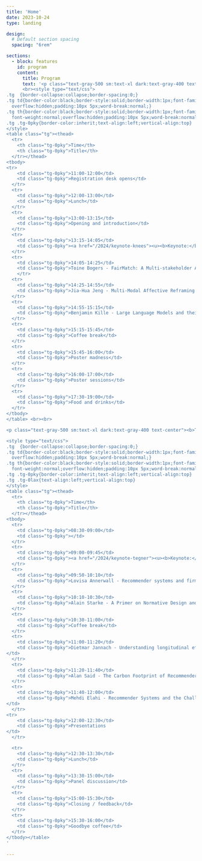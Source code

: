 ```yaml
---
title: 'Home'
date: 2023-10-24
type: landing

design:
  # Default section spacing
  spacing: "6rem"

sections:
  - block: features
    id: program
    content:
      title: Program
      text: '<p class="text-gray-500 sm:text-xl dark:text-gray-400 text-center"><b>Monday</b><br> </p>
      <br><style type="text/css">
.tg  {border-collapse:collapse;border-spacing:0;}
.tg td{border-color:black;border-style:solid;border-width:1px;font-family:Arial, sans-serif;font-size:14px;
  overflow:hidden;padding:10px 5px;word-break:normal;}
.tg th{border-color:black;border-style:solid;border-width:1px;font-family:Arial, sans-serif;font-size:14px;
  font-weight:normal;overflow:hidden;padding:10px 5px;word-break:normal;}
.tg .tg-0pky{border-color:inherit;text-align:left;vertical-align:top}
</style>
<table class="tg"><thead>
  <tr>
    <th class="tg-0pky">Time</th>
    <th class="tg-0pky">Title</th>
  </tr></thead>
<tbody>
<tr>
    <td class="tg-0pky">11:00-12:00</td>
    <td class="tg-0pky">Registration desk opens</td>
  </tr>
  <tr>
    <td class="tg-0pky">12:00-13:00</td>
    <td class="tg-0pky">Lunch</td>
  </tr>
  <tr>
    <td class="tg-0pky">13:00-13:15</td>
    <td class="tg-0pky">Opening and introduction</td>
  </tr>
  <tr>
    <td class="tg-0pky">13:15-14:05</td>
    <td class="tg-0pky"><a href="/2024/keynote-knees"><u><b>Keynote:</b> AI needs ethics, but we need to change the game. <br><b>Speaker:</b> Peter Knees, TU Wien</a></u></td>
  </tr>
  <tr>
    <td class="tg-0pky">14:05-14:25</td>
    <td class="tg-0pky">Toine Bogers - FairMatch: A Multi-stakeholder Approach to Responsible Algorithmic Hiring 
    </tr>
  <tr>
    <td class="tg-0pky">14:25-14:55</td>
    <td class="tg-0pky">Jia-Hua Jeng - Multi-Modal Affective Reframing of a News Service with Large Language Models</td>
  </tr>
  <tr>
    <td class="tg-0pky">14:55-15:15</td>
    <td class="tg-0pky">Benjamin Kille - Large Language Models and their Potential for Personalization</td>
  </tr>
  <tr>
    <td class="tg-0pky">15:15-15:45</td>
    <td class="tg-0pky">Coffee break</td>
  </tr>
  <tr>
    <td class="tg-0pky">15:45-16:00</td>
    <td class="tg-0pky">Poster madness</td>
  </tr>
  <tr>
    <td class="tg-0pky">16:00-17:00</td>
    <td class="tg-0pky">Poster sessions</td>
  </tr>
  <tr>
    <td class="tg-0pky">17:30-19:00</td>
    <td class="tg-0pky">Food and drinks</td>
  </tr>
</tbody>
</table> <br><br>

<p class="text-gray-500 sm:text-xl dark:text-gray-400 text-center"><b>Tuesday</b><br> </p>

<style type="text/css">
.tg  {border-collapse:collapse;border-spacing:0;}
.tg td{border-color:black;border-style:solid;border-width:1px;font-family:Arial, sans-serif;font-size:14px;
  overflow:hidden;padding:10px 5px;word-break:normal;}
.tg th{border-color:black;border-style:solid;border-width:1px;font-family:Arial, sans-serif;font-size:14px;
  font-weight:normal;overflow:hidden;padding:10px 5px;word-break:normal;}
.tg .tg-0pky{border-color:inherit;text-align:left;vertical-align:top}
.tg .tg-0lax{text-align:left;vertical-align:top}
</style>
<table class="tg"><thead>
  <tr>
    <th class="tg-0pky">Time</th>
    <th class="tg-0pky">Title</th>
  </tr></thead>
<tbody>
  <tr>
    <td class="tg-0pky">08:30-09:00</td>
    <td class="tg-0pky"></td>
  </tr>
  <tr>
    <td class="tg-0pky">09:00-09:45</td>
    <td class="tg-0pky"><a href="/2024/keynote-tegner"><u><b>Keynote:</b> TBD. <br><b>Speaker:</b> Martin Tegner, IKEA</a></u></a></td>
  </tr>
  <tr>
    <td class="tg-0pky">09:50-10:10</td>
    <td class="tg-0pky">Lovisa Annerwall - Recommender systems and firm performance: A systematic review of the past to prepare for future developments</td>
  </tr>
  <tr>
    <td class="tg-0pky">10:10-10:30</td>
    <td class="tg-0pky">Alain Starke - A Primer on Normative Design and Thinking in Recommender Systems: A Brief Research Agenda for the Food Domain</td>
  </tr>
  <tr>
    <td class="tg-0pky">10:30-11:00</td>
    <td class="tg-0pky">Coffee break</td>
  </tr>
  <tr>
    <td class="tg-0pky">11:00-11:20</td>
    <td class="tg-0pky">Dietmar Jannach - Understanding longitudinal effects of recommender systems
</td>
  </tr>
  <tr>
    <td class="tg-0pky">11:20-11:40</td>
    <td class="tg-0pky">Alan Said - The Carbon Footprint of Recommender Systems</td>
  </tr>
  <tr>
    <td class="tg-0pky">11:40-12:00</td>
    <td class="tg-0pky">Mehdi Elahi - Recommender Systems and the Challenge of Popularity Bias: An Overview
</td>
  </tr>
<tr>
    <td class="tg-0pky">12:00-12:30</td>
    <td class="tg-0pky">Presentations
</td>
  </tr>

  <tr>
    <td class="tg-0pky">12:30-13:30</td>
    <td class="tg-0pky">Lunch</td>
  </tr>
  <tr>
    <td class="tg-0pky">13:30-15:00</td>
    <td class="tg-0pky">Panel discussion</td>
  </tr>
  <tr>
    <td class="tg-0pky">15:00-15:30</td>
    <td class="tg-0pky">Closing / feedback</td>
  </tr>
  <tr>
    <td class="tg-0pky">15:30-16:00</td>
    <td class="tg-0pky">Goodbye coffee</td>
  </tr>
</tbody></table>
' 
  
---
```

